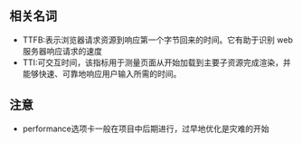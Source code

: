 ## 相关名词
- TTFB:表示浏览器请求资源到响应第一个字节回来的时间。它有助于识别 web 服务器响应请求的速度
- TTI:可交互时间，该指标用于测量页面从开始加载到主要子资源完成渲染，并能够快速、可靠地响应用户输入所需的时间。
## 注意
- performance选项卡一般在项目中后期进行，过早地优化是灾难的开始